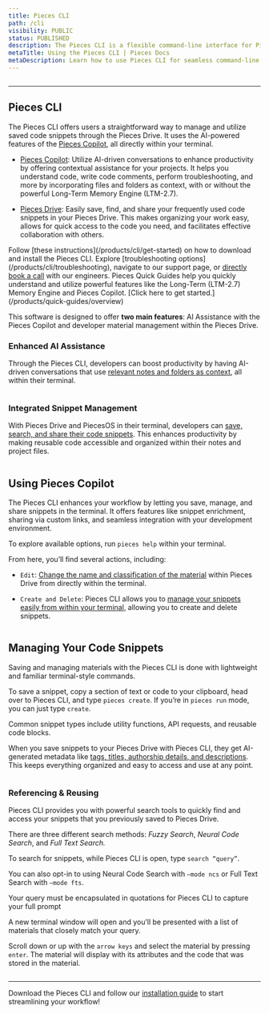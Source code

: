 ```yaml
---
title: Pieces CLI
path: /cli
visibility: PUBLIC
status: PUBLISHED
description: The Pieces CLI is a flexible command-line interface for Pieces that integrates smoothly with your development environment.
metaTitle: Using the Pieces CLI | Pieces Docs
metaDescription: Learn how to use Pieces CLI for seamless command-line integration, allowing you to save, retrieve, and manage code snippets efficiently.
---
```


<Image src="https://storage.googleapis.com/hashnode_product_documentation_assets/cli_assets/CLI_MAIN/pieces_cli_banner.png" alt="" align="center" fullwidth="true" />

***

## Pieces CLI

The Pieces CLI offers users a straightforward way to manage and utilize saved code snippets through the Pieces Drive. It uses the AI-powered features of the [Pieces Copilot](/products/cli/copilot), all directly within your terminal.

* [Pieces Copilot](/products/cli/copilot): Utilize AI-driven conversations to enhance productivity by offering contextual assistance for your projects. It helps you understand code, write code comments, perform troubleshooting, and more by incorporating files and folders as context, with or without the powerful Long-Term Memory Engine (LTM-2.7).

* [Pieces Drive](/products/cli/drive): Easily save, find, and share your frequently used code snippets in your Pieces Drive. This makes organizing your work easy, allows for quick access to the code you need, and facilitates effective collaboration with others.

<CardGroup cols={2}>
  <Card title="Getting Started" image="/assets/icons/command_prompt.png">
    Follow [these instructions](/products/cli/get-started) on how to download and install the Pieces CLI.
  </Card>

  <Card title="Support & Troubleshooting" image="/assets/icons/platform_logos/pieces_logo.png">
    Explore [troubleshooting options](/products/cli/troubleshooting), navigate to our support page, or <a target="_blank" href="https://calendar.google.com/calendar/u/0/appointments/schedules/AcZssZ22WJ2Htd2wRMJhueCNYc0xbFBFCAN-khijcuoXACd_Uux3wIhgZeGkzDRcqD3teamAI-CwCHpr">directly book a call</a> with our engineers.
  </Card>
</CardGroup>

<Card title="Learn More with Quick Guides" image="/assets/icons/platform_logos/pieces_logo.png">
  Pieces Quick Guides help you quickly understand and utilize powerful features like the Long-Term (LTM-2.7) Memory Engine and Pieces Copilot. [Click here to get started.](/products/quick-guides/overview)
</Card>

This software is designed to offer **two main features**: AI Assistance with the Pieces Copilot and developer material management within the Pieces Drive.

### Enhanced AI Assistance

Through the Pieces CLI, developers can boost productivity by having AI-driven conversations that use [relevant notes and folders as context](/products/cli/copilot/chat), all within their terminal.

<Image src="https://storage.googleapis.com/hashnode_product_documentation_assets/cli_assets/pieces_copilot/chat/pieces_context_chat.gif" alt="" align="center" fullwidth="true" />

### Integrated Snippet Management

With Pieces Drive and PiecesOS in their terminal, developers can [save, search, and share their code snippets](/products/cli/drive). This enhances productivity by making reusable code accessible and organized within their notes and project files.

<Image src="https://storage.googleapis.com/hashnode_product_documentation_assets/cli_assets/CLI_MAIN/pieces_drive_list.png" alt="" align="center" fullwidth="true" />

## Using Pieces Copilot

The Pieces CLI enhances your workflow by letting you save, manage, and share snippets in the terminal. It offers features like snippet enrichment, sharing via custom links, and seamless integration with your development environment.

To explore available options, run `pieces help` within your terminal.

From here, you’ll find several actions, including:

* `Edit`: [Change the name and classification of the material](/products/cli/drive/edit-and-update) within Pieces Drive from directly within the terminal.

* `Create and Delete`: Pieces CLI allows you to [manage your snippets easily from within your terminal](/products/cli/drive/saving-materials), allowing you to create and delete snippets.

<Image src="https://storage.googleapis.com/hashnode_product_documentation_assets/cli_assets/CLI_MAIN/edit_command.png" alt="" align="center" fullwidth="true" />

## Managing Your Code Snippets

Saving and managing materials with the Pieces CLI is done with lightweight and familiar terminal-style commands.

To save a snippet, copy a section of text or code to your clipboard, head over to Pieces CLI, and type `pieces create`. If you’re in `pieces run` mode, you can just type `create`.

<Callout type="tip">
  Common snippet types include utility functions, API requests, and reusable code blocks.
</Callout>

When you save snippets to your Pieces Drive with Pieces CLI, they get AI-generated metadata like [tags, titles, authorship details, and descriptions](/products/cli/drive/save-snippets#whats-stored-when-you-save-a-snippet). This keeps everything organized and easy to access and use at any point.

<Image src="https://storage.googleapis.com/hashnode_product_documentation_assets/cli_assets/CLI_MAIN/snippet_content.png" alt="" align="center" fullwidth="true" />

### Referencing & Reusing

Pieces CLI provides you with powerful search tools to quickly find and access your snippets that you previously saved to Pieces Drive.

There are three different search methods: *Fuzzy Search*, *Neural Code Search*, and *Full Text Search.*

To search for snippets, while Pieces CLI is open, type `search “query”`.

You can also opt-in to using Neural Code Search with `—mode ncs` or Full Text Search with `—mode fts`.

<Callout type="info">
  Your query must be encapsulated in quotations for Pieces CLI to capture your full prompt
</Callout>

A new terminal window will open and you’ll be presented with a list of materials that closely match your query.

Scroll down or up with the `arrow keys` and select the material by pressing `enter`. The material will display with its attributes and the code that was stored in the material.

<Image src="https://storage.googleapis.com/hashnode_product_documentation_assets/cli_assets/CLI_MAIN/ncs_search_results.png" alt="" align="center" fullwidth="true" />

***

Download the Pieces CLI and follow our [installation guide](/products/cli/get-started) to start streamlining your workflow!